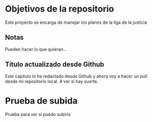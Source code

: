 # Objetivos de la repositorio

Este proyecto se encarga de manejar los planes de la liga de la justicia


## Notas
Pueden hacer lo que quieran...


## Título actualizado desde Github
Este capítulo lo he redactado desde Github y ahora voy a hacer un pull desde mi repositorio local.
A ver si hay suerte.


# Prueba de subida
Prueba para ver si puedo subirlo